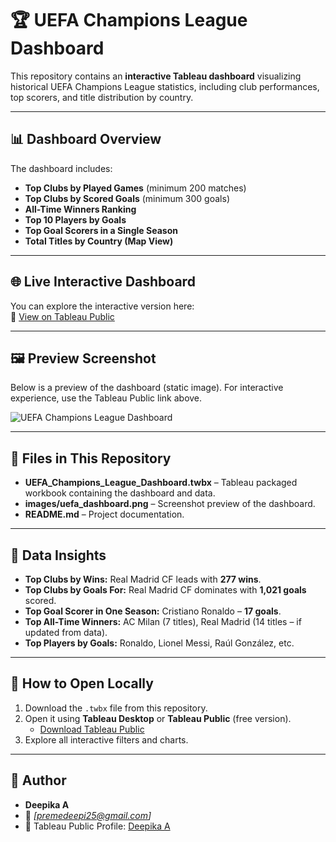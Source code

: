 # 🏆 UEFA Champions League Dashboard

This repository contains an **interactive Tableau dashboard** visualizing historical UEFA Champions League statistics, including club performances, top scorers, and title distribution by country.

---

## 📊 Dashboard Overview
The dashboard includes:
- **Top Clubs by Played Games** (minimum 200 matches)
- **Top Clubs by Scored Goals** (minimum 300 goals)
- **All-Time Winners Ranking**
- **Top 10 Players by Goals**
- **Top Goal Scorers in a Single Season**
- **Total Titles by Country (Map View)**

---

## 🌐 Live Interactive Dashboard
You can explore the interactive version here:  
🔗 [View on Tableau Public](https://public.tableau.com/app/profile/deepika.a8474/viz/UEFAchampionsLEAGUE1/Dashboard1)

---

## 🖼 Preview Screenshot
Below is a preview of the dashboard (static image). For interactive experience, use the Tableau Public link above.

![UEFA Champions League Dashboard](images/uefa_dashboard.png)

---

## 📂 Files in This Repository
- **UEFA_Champions_League_Dashboard.twbx** – Tableau packaged workbook containing the dashboard and data.
- **images/uefa_dashboard.png** – Screenshot preview of the dashboard.
- **README.md** – Project documentation.

---

## 📌 Data Insights
- **Top Clubs by Wins:** Real Madrid CF leads with **277 wins**.
- **Top Clubs by Goals For:** Real Madrid CF dominates with **1,021 goals** scored.
- **Top Goal Scorer in One Season:** Cristiano Ronaldo – **17 goals**.
- **Top All-Time Winners:** AC Milan (7 titles), Real Madrid (14 titles – if updated from data).
- **Top Players by Goals:** Ronaldo, Lionel Messi, Raúl González, etc.

---

## 🚀 How to Open Locally
1. Download the `.twbx` file from this repository.
2. Open it using **Tableau Desktop** or **Tableau Public** (free version).  
   - [Download Tableau Public](https://public.tableau.com/en-us/s/download)
3. Explore all interactive filters and charts.

---

## 📢 Author
- **Deepika A**
- 📧 *[premedeepi25@gmail.com]*
- 🔗 Tableau Public Profile: [Deepika A](https://public.tableau.com/app/profile/deepika.a8474)
